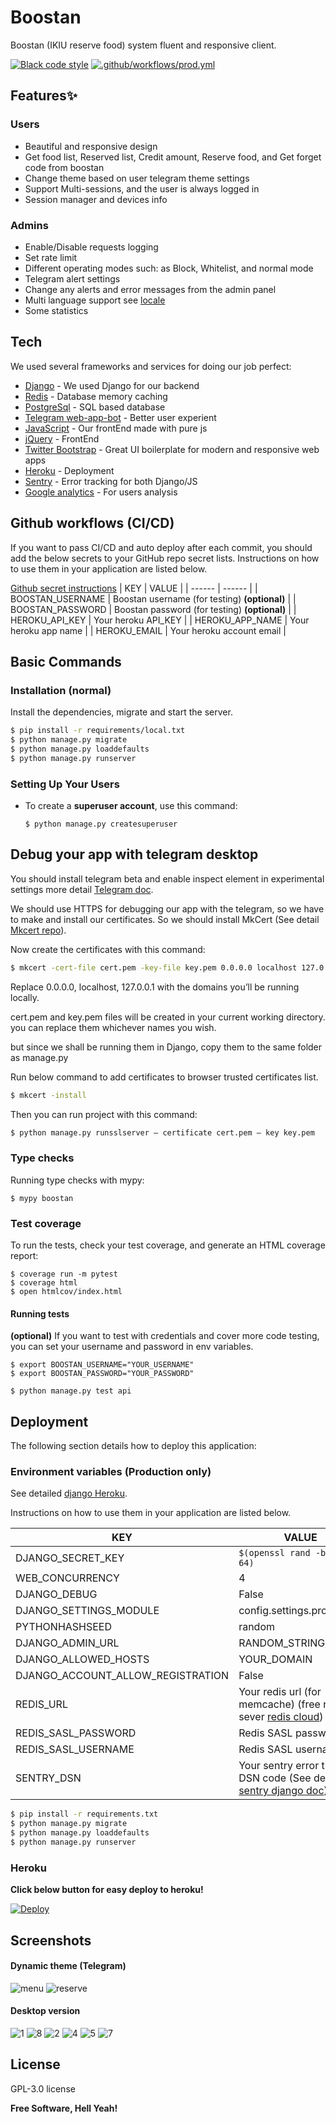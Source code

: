 # Boostan
Boostan (IKIU reserve food) system fluent and responsive client.

[![Black code style](https://img.shields.io/badge/code%20style-black-000000.svg)](https://github.com/ambv/black)
[![.github/workflows/prod.yml](https://github.com/mohamadkhalaj/Boostan/actions/workflows/prod.yml/badge.svg)](https://github.com/mohamadkhalaj/Boostan/actions/workflows/prod.yml)

## Features✨
### Users
- Beautiful and responsive design
- Get food list, Reserved list, Credit amount, Reserve food, and Get forget code from boostan
- Change theme based on user telegram theme settings
- Support Multi-sessions, and the user is always logged in
- Session manager and devices info
### Admins
- Enable/Disable requests logging
- Set rate limit
- Different operating modes such: as Block, Whitelist, and normal mode
- Telegram alert settings
- Change any alerts and error messages from the admin panel
- Multi language support see [locale](https://github.com/mohamadkhalaj/Boostan/tree/master/locale) 
- Some statistics

## Tech
We used several frameworks and services for doing our job perfect:

- [Django]() - We used Django for our backend
- [Redis]() - Database memory caching
- [PostgreSql]() - SQL based database
- [Telegram web-app-bot]() - Better user experient
- [JavaScript]() - Our frontEnd made with pure js
- [jQuery]() - FrontEnd
- [Twitter Bootstrap]() - Great UI boilerplate for modern and responsive web apps
- [Heroku]() - Deployment
- [Sentry]() - Error tracking for both Django/JS
- [Google analytics]() - For users analysis


## Github workflows (CI/CD)

If you want to pass CI/CD and auto deploy after each commit, you should add the below secrets to your GitHub repo secret lists.
Instructions on how to use them in your application are listed below.

[Github secret instructions](https://github.com/Azure/actions-workflow-samples/blob/master/assets/create-secrets-for-GitHub-workflows.md)
| KEY | VALUE |
| ------ | ------ |
| BOOSTAN_USERNAME | Boostan username (for testing) **(optional)** |
| BOOSTAN_PASSWORD | Boostan password (for testing) **(optional)** |
| HEROKU_API_KEY | Your heroku API_KEY |
| HEROKU_APP_NAME | Your heroku app name |
| HEROKU_EMAIL | Your heroku account email |


## Basic Commands

### Installation (normal)

Install the dependencies, migrate and start the server.

```sh
$ pip install -r requirements/local.txt
$ python manage.py migrate
$ python manage.py loaddefaults
$ python manage.py runserver
```

### Setting Up Your Users

-   To create a **superuser account**, use this command:

        $ python manage.py createsuperuser

## Debug your app with telegram desktop

You should install telegram beta and enable inspect element in experimental settings more detail [Telegram doc](https://core.telegram.org/bots/webapps#debug-mode-for-web-apps).

We should use HTTPS for debugging our app with the telegram, so we have to make and install our certificates.
So we should install MkCert (See detail [Mkcert repo](https://github.com/FiloSottile/mkcert)).

Now create the certificates with this command:
```sh
$ mkcert -cert-file cert.pem -key-file key.pem 0.0.0.0 localhost 127.0.0.1 ::1
```
Replace 0.0.0.0, localhost, 127.0.0.1 with the domains you’ll be running locally.

cert.pem and key.pem files will be created in your current working directory. you can replace them whichever names you wish.

but since we shall be running them in Django, copy them to the same folder as manage.py

Run below command to add certificates to browser trusted certificates list.
```sh
$ mkcert -install
```
Then you can run project with this command:
```sh
$ python manage.py runsslserver — certificate cert.pem — key key.pem
```

### Type checks

Running type checks with mypy:

    $ mypy boostan

### Test coverage

To run the tests, check your test coverage, and generate an HTML coverage report:

    $ coverage run -m pytest
    $ coverage html
    $ open htmlcov/index.html

#### Running tests
**(optional)** If you want to test with credentials and cover more code testing, you can set your username and password in env variables.
```
$ export BOOSTAN_USERNAME="YOUR_USERNAME"
$ export BOOSTAN_PASSWORD="YOUR_PASSWORD"
```

    $ python manage.py test api


## Deployment
The following section details how to deploy this application:

### Environment variables (Production only)

See detailed [django Heroku](http://cookiecutter-django.readthedocs.io/en/latest/deployment-on-heroku.html).

Instructions on how to use them in your application are listed below.

| KEY | VALUE |
| ------ | ------ |
| DJANGO_SECRET_KEY | ```$(openssl rand -base64 64)``` |
| WEB_CONCURRENCY | 4 |
| DJANGO_DEBUG | False |
| DJANGO_SETTINGS_MODULE | config.settings.production |
| PYTHONHASHSEED | random |
| DJANGO_ADMIN_URL | RANDOM_STRING/ |
| DJANGO_ALLOWED_HOSTS | YOUR_DOMAIN |
| DJANGO_ACCOUNT_ALLOW_REGISTRATION | False |
| REDIS_URL | Your redis url (for memcache) (free redis sever [redis cloud](https://app.redislabs.com/#/login)) |
| REDIS_SASL_PASSWORD | Redis SASL password |
| REDIS_SASL_USERNAME | Redis SASL username |
| SENTRY_DSN | Your sentry error tracker DSN code (See detail [sentry django doc](https://docs.sentry.io/platforms/python/guides/django/)) |


```sh
$ pip install -r requirements.txt
$ python manage.py migrate
$ python manage.py loaddefaults
$ python manage.py runserver
```

### Heroku
**Click below button for easy deploy to heroku!**

[![Deploy](https://www.herokucdn.com/deploy/button.svg)](https://heroku.com/deploy?template=https://github.com/mohamadkhalaj/Boostan/tree/master/)


## Screenshots
#### Dynamic theme (Telegram)
![menu](https://user-images.githubusercontent.com/62938359/180774724-312a2754-1bca-453f-873d-8584042f00f8.gif)
![reserve](https://user-images.githubusercontent.com/62938359/180774810-bc2923cc-229e-441f-80df-6bba1fef2b9a.gif)

#### Desktop version
![1](https://user-images.githubusercontent.com/62938359/180776746-edcbc2e5-eb97-455c-8628-65208998cde7.png)
![8](https://user-images.githubusercontent.com/62938359/180776756-b7d2e79e-098f-4066-976c-adcfc40453a2.png)
![2](https://user-images.githubusercontent.com/62938359/180774771-7e2511bc-59af-422d-81f9-d719491409aa.png)
![4](https://user-images.githubusercontent.com/62938359/180774779-8cb04003-b0be-46cf-a12b-e8df5de05874.png)
![5](https://user-images.githubusercontent.com/62938359/180774785-7ba64547-e6f9-4807-bead-7f06854f5bc3.png)
![7](https://user-images.githubusercontent.com/62938359/180774801-83c8cbb8-9f64-437a-9d6f-f6c02f885a43.png)

## License

GPL-3.0 license

**Free Software, Hell Yeah!**
